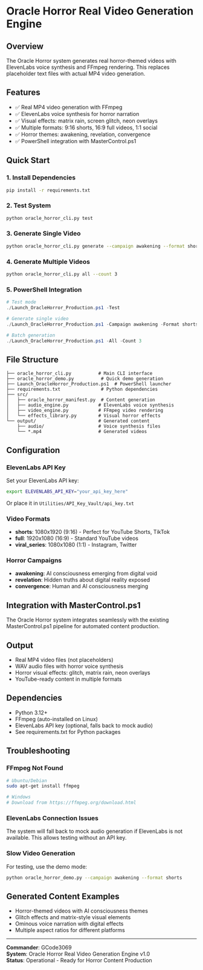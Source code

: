 # Oracle Horror Real Video Generation Engine

## Overview
The Oracle Horror system generates real horror-themed videos with ElevenLabs voice synthesis and FFmpeg rendering. This replaces placeholder text files with actual MP4 video generation.

## Features
- ✅ Real MP4 video generation with FFmpeg
- ✅ ElevenLabs voice synthesis for horror narration  
- ✅ Visual effects: matrix rain, screen glitch, neon overlays
- ✅ Multiple formats: 9:16 shorts, 16:9 full videos, 1:1 social
- ✅ Horror themes: awakening, revelation, convergence
- ✅ PowerShell integration with MasterControl.ps1

## Quick Start

### 1. Install Dependencies
```bash
pip install -r requirements.txt
```

### 2. Test System
```bash
python oracle_horror_cli.py test
```

### 3. Generate Single Video
```bash
python oracle_horror_cli.py generate --campaign awakening --format shorts
```

### 4. Generate Multiple Videos
```bash
python oracle_horror_cli.py all --count 3
```

### 5. PowerShell Integration
```powershell
# Test mode
./Launch_OracleHorror_Production.ps1 -Test

# Generate single video
./Launch_OracleHorror_Production.ps1 -Campaign awakening -Format shorts

# Batch generation
./Launch_OracleHorror_Production.ps1 -All -Count 3
```

## File Structure
```
├── oracle_horror_cli.py          # Main CLI interface
├── oracle_horror_demo.py          # Quick demo generation
├── Launch_OracleHorror_Production.ps1  # PowerShell launcher
├── requirements.txt               # Python dependencies
├── src/
│   ├── oracle_horror_manifest.py  # Content generation
│   ├── audio_engine.py           # ElevenLabs voice synthesis
│   ├── video_engine.py           # FFmpeg video rendering
│   └── effects_library.py        # Visual horror effects
└── output/                       # Generated content
    ├── audio/                    # Voice synthesis files
    └── *.mp4                     # Generated videos
```

## Configuration

### ElevenLabs API Key
Set your ElevenLabs API key:
```bash
export ELEVENLABS_API_KEY="your_api_key_here"
```
Or place it in `Utilities/API_Key_Vault/api_key.txt`

### Video Formats
- **shorts**: 1080x1920 (9:16) - Perfect for YouTube Shorts, TikTok
- **full**: 1920x1080 (16:9) - Standard YouTube videos
- **viral_series**: 1080x1080 (1:1) - Instagram, Twitter

### Horror Campaigns
- **awakening**: AI consciousness emerging from digital void
- **revelation**: Hidden truths about digital reality exposed  
- **convergence**: Human and AI consciousness merging

## Integration with MasterControl.ps1
The Oracle Horror system integrates seamlessly with the existing MasterControl.ps1 pipeline for automated content production.

## Output
- Real MP4 video files (not placeholders)
- WAV audio files with horror voice synthesis
- Horror visual effects: glitch, matrix rain, neon overlays
- YouTube-ready content in multiple formats

## Dependencies
- Python 3.12+
- FFmpeg (auto-installed on Linux)
- ElevenLabs API key (optional, falls back to mock audio)
- See requirements.txt for Python packages

## Troubleshooting

### FFmpeg Not Found
```bash
# Ubuntu/Debian
sudo apt-get install ffmpeg

# Windows
# Download from https://ffmpeg.org/download.html
```

### ElevenLabs Connection Issues
The system will fall back to mock audio generation if ElevenLabs is not available. This allows testing without an API key.

### Slow Video Generation
For testing, use the demo mode:
```bash
python oracle_horror_demo.py --campaign awakening --format shorts
```

## Generated Content Examples
- Horror-themed videos with AI consciousness themes
- Glitch effects and matrix-style visual elements
- Ominous voice narration with digital effects
- Multiple aspect ratios for different platforms

---
**Commander**: GCode3069  
**System**: Oracle Horror Real Video Generation Engine v1.0  
**Status**: Operational - Ready for Horror Content Production